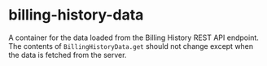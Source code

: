 billing-history-data
====================

A container for the data loaded from the Billing History REST API endpoint. The contents of `BillingHistoryData.get` should not change except when the data is fetched from the server.
